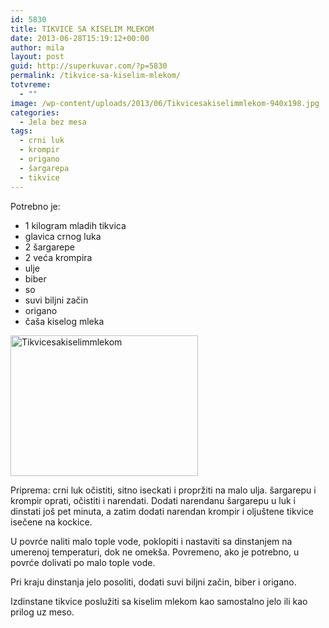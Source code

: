 ```yaml
---
id: 5830
title: TIKVICE SA KISELIM MLEKOM
date: 2013-06-28T15:19:12+00:00
author: mila
layout: post
guid: http://superkuvar.com/?p=5830
permalink: /tikvice-sa-kiselim-mlekom/
totvreme:
  - ""
image: /wp-content/uploads/2013/06/Tikvicesakiselimmlekom-940x198.jpg
categories:
  - Jela bez mesa
tags:
  - crni luk
  - krompir
  - origano
  - šargarepa
  - tikvice
---
```

Potrebno je:

  * 1 kilogram mladih tikvica
  * glavica crnog luka
  * 2 šargarepe
  * 2 veća krompira
  * ulje
  * biber
  * so
  * suvi biljni začin
  * origano
  * čaša kiselog mleka

<img class="alignnone size-medium wp-image-5831" src="//superkuvar.com/wp-content/uploads/2013/06/Tikvicesakiselimmlekom-300x225.jpg" alt="Tikvicesakiselimmlekom" width="300" height="225" /> 

Priprema: crni luk očistiti, sitno iseckati i propržiti na malo ulja. šargarepu i krompir oprati, očistiti i narendati. Dodati narendanu šargarepu u luk i dinstati još pet minuta, a zatim dodati narendan krompir i oljuštene tikvice isečene na kockice.

U povrće naliti malo tople vode, poklopiti i nastaviti sa dinstanjem na umerenoj temperaturi, dok ne omekša. Povremeno, ako je potrebno, u povrće dolivati po malo tople vode.

Pri kraju dinstanja jelo posoliti, dodati suvi biljni začin, biber i origano.

Izdinstane tikvice poslužiti sa kiselim mlekom kao samostalno jelo ili kao prilog uz meso.